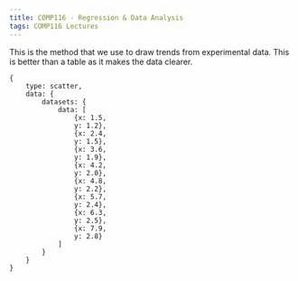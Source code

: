 ```yaml
---
title: COMP116 - Regression & Data Analysis
tags: COMP116 Lectures
---
```

This is the method that we use to draw trends from experimental data. This is better than a table as it makes the data clearer.

```chart
{
	type: scatter,
	data: {
		datasets: {
			data: [
				{x: 1.5,
				y: 1.2},
				{x: 2.4,
				y: 1.5},
				{x: 3.6,
				y: 1.9},
				{x: 4.2,
				y: 2.0},
				{x: 4.8,
				y: 2.2},
				{x: 5.7,
				y: 2.4},
				{x: 6.3,
				y: 2.5},
				{x: 7.9,
				y: 2.8}
			]
		}
	}
}
```